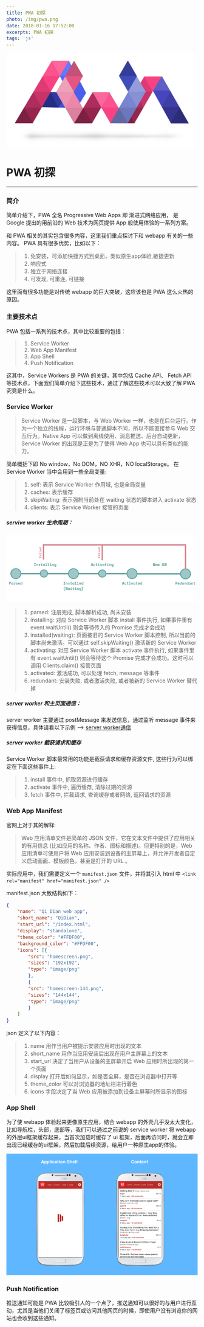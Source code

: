 ```yaml
---
title: PWA 初探
photo: /img/pwa.png
date: 2018-01-16 17:52:00
excerpts: PWA 初探 
tags: 'js'
---
```


![图片内容](/img/pwa.png)

# PWA 初探

------

### 简介
简单介绍下，PWA 全名 Progressive Web Apps 即 渐进式网络应用， 是 Google 提出的用前沿的 Web 技术为网页提供 App 般使用体验的一系列方案。

和 PWA 相关的其实包含很多内容，这里我们重点探讨下和 webapp 有关的一些内容。 PWA 具有很多优势，比如以下：

> 1. 免安装，可添加快捷方式到桌面，类似原生app体验,敏捷更新
> 2. 响应式
> 3. 独立于网络连接
> 4. 可发现, 可重连, 可链接

这里面有很多功能是对传统 webapp 的巨大突破，这应该也是 PWA 这么火热的原因。

### 主要技术点

PWA 包括一系列的技术点，其中比较重要的包括：

> 1. Service Worker
> 2. Web App Manifest
> 3. App Shell
> 4. Push Notification

这其中，Service Workers 是 PWA 的关键，其中包括 Cache API、 Fetch API 等技术点，下面我们简单介绍下这些技术，通过了解这些技术可以大致了解 PWA 究竟是什么。

### Service Worker

> Service Worker 是一段脚本，与 Web Worker 一样，也是在后台运行。作为一个独立的线程，运行环境与普通脚本不同，所以不能直接参与 Web 交互行为。Native App 可以做到离线使用、消息推送、后台自动更新，Service Worker 的出现是正是为了使得 Web App 也可以具有类似的能力。

简单概括下即 No window，No DOM，NO XHR，NO localStorage。
在 Service Worker 当中会用到一些全局变量:

> 1. self: 表示 Service Worker 作用域, 也是全局变量
> 2. caches: 表示缓存
> 3. skipWaiting: 表示强制当前处在 waiting 状态的脚本进入 activate 状态
> 4. clients: 表示 Service Worker 接管的页面

##### servive worker 生命周期：

![生命周期](/img/service1.jpg)

> 1. parsed: 注册完成, 脚本解析成功, 尚未安装
> 2. installing: 对应 Service Worker 脚本 install 事件执行, 如果事件里有 event.waitUntil() 则会等待传入的 Promise 完成才会成功
> 3. installed(waiting): 页面被旧的 Service Worker 脚本控制, 所以当前的脚本尚未激活。可以通过 self.skipWaiting() 激活新的 Service Worker
> 4. activating: 对应 Service Worker 脚本 activate 事件执行, 如果事件里有 event.waitUntil() 则会等待这个 Promise 完成才会成功。这时可以调用 Clients.claim() 接管页面
> 5. activated: 激活成功, 可以处理 fetch, message 等事件
> 6. redundant: 安装失败, 或者激活失败, 或者被新的 Service Worker 替代掉


##### server worker 和主页面通信： 

server worker 主要通过 postMessage 来发送信息，通过监听 message 事件来获得信息，具体请看以下示例 --> [server worker通信](https://2fz1.me/blogDemos/sw/index.html)


##### server worker 截获请求和缓存

Service Worker 脚本最常用的功能是截获请求和缓存资源文件, 这些行为可以绑定在下面这些事件上:

> 1. install 事件中, 抓取资源进行缓存
> 2. activate 事件中, 遍历缓存, 清除过期的资源
> 3. fetch 事件中, 拦截请求, 查询缓存或者网络, 返回请求的资源


### Web App Manifest

官网上对于其的解释:

> Web 应用清单文件是简单的 JSON 文件，它在文本文件中提供了应用相关的有用信息 (比如应用的名称、作者、图标和描述)。但更特别的是，Web 应用清单可使用户将 Web 应用安装到设备的主屏幕上，并允许开发者自定义启动画面、模板颜色，甚至是打开的 URL 。

实际应用中，我们需要定义一个 ```manifest.json``` 文件，并将其引入 html 中 ```<link rel="manifest" href="manifest.json" />```

manifest.json 大致结构如下：

```json
{
    "name": "Qi Dian web app",
    "short_name": "QiDian",
    "start_url": "/index.html",
    "display": "standalone",
    "theme_color": "#FFDF00",
    "background_color": "#FFDF00",
    "icons": [{
        "src": "homescreen.png",
        "sizes": "192x192",
        "type": "image/png"
        },
        {
        "src": "homescreen-144.png",
        "sizes": "144x144",
        "type": "image/png"
        }
    ]
}
```
json 定义了以下内容：

> 1. name 用作当用户被提示安装应用时出现的文本
> 2. short_name 用作当应用安装后出现在用户主屏幕上的文本
> 3. start_url 决定了当用户从设备的主屏幕开启 Web 应用时所出现的第一个页面
> 4. display 打开后如何显示，如是否全屏，是否在浏览器中打开等
> 5. theme_color 可以对浏览器的地址栏进行着色
> 6. icons 字段决定了当 Web 应用被添加到设备主屏幕时所显示的图标

### App Shell

为了使 webapp 体验起来更像原生应用，结合 webapp 的外壳几乎没太大变化，比如导航栏，头部，底部等，我们可以通过之前说的 service worker 将 webapp 的外层ui框架缓存起来，当首次加载时缓存了 ui 框架，后面再访问时，就会立即出现已经缓存的ui框架，然后加载后续资源，给用户一种原生app的体验。

![appshell](/img/app-shell.png)

### Push Notification

推送通知可能是 PWA 比较吸引人的一个点了，推送通知可以很好的与用户进行互动，尤其是当他们关闭了标签页或访问其他网页的时候，即使用户没有浏览你的网站也会收到这些通知。
